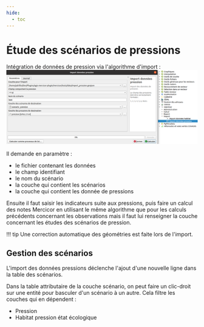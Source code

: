 ```yaml
---
hide:
  - toc
---
```


# Étude des scénarios de pressions

Intégration de données de pression via l'algorithme d'import :
![import_pression](media/mercicor-import_pression.png)

Il demande en paramètre :

* le fichier contenant les données
* le champ identifiant
* le nom du scénario
* la couche qui contient les scénarios
* la couche qui contient les donnée de pressions

Ensuite il faut saisir les indicateurs suite aux pressions, puis faire un calcul des notes Mercicor en 
utilisant le même algorithme que pour les calculs précédents concernant les observations mais il faut 
lui renseigner la couche concernant les études des scénarios de pression.

!!! tip
    Une correction automatique des géométries est faite lors de l'import.

## Gestion des scénarios

L'import des données pressions déclenche l'ajout d'une nouvelle ligne dans la table des scénarios.

Dans la table attributaire de la couche scénario, on peut faire un clic-droit sur une entité pour basculer
d'un scénario à un autre. Cela filtre les couches qui en dépendent :

* Pression
* Habitat pression état écologique
